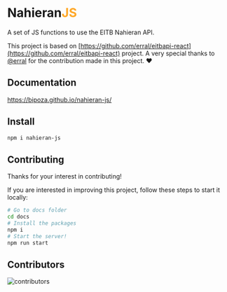 # Nahieran<span style="color:#ffa726;">JS</span>


A set of JS functions to use the EITB Nahieran API.

This project is based on [https://github.com/erral/eitbapi-react](https://github.com/erral/eitbapi-react) project.
A very special thanks to [@erral](https://github.com/erral) for the contribution made in this project. ❤️
## Documentation
https://bipoza.github.io/nahieran-js/

## Install

```bash
npm i nahieran-js
```

## Contributing
Thanks for your interest in contributing!

If you are interested in improving this project, follow these steps to start it locally:

```bash
# Go to docs folder
cd docs
# Install the packages
npm i
# Start the server!
npm run start
```

## Contributors

![contributors](https://contrib.rocks/image?repo=bipoza/nahieran-js "Contributors")
